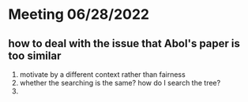 # Meeting 06/28/2022
## how to deal with the issue that Abol's paper is too similar
1. motivate by a different context rather than fairness
2. whether the searching is the same? how do I search the tree?
3. 